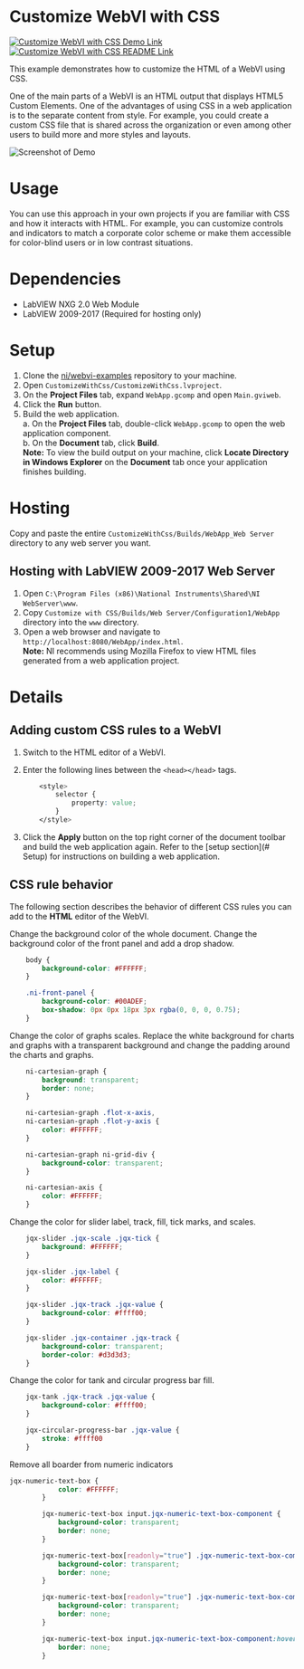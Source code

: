 # Customize WebVI with CSS
[![Customize WebVI with CSS Demo Link](https://img.shields.io/badge/Details-Demo_Link-green.svg)](https://ni.github.io/webvi-examples/CustomizeWithCss/Builds/WebApp_Web%20Server/Main.html)
[![Customize WebVI with CSS README Link](https://img.shields.io/badge/Details-README_Link-orange.svg)](https://github.com/ni/webvi-examples/tree/master/CustomizeWithCss)

This example demonstrates how to customize the HTML of a WebVI using CSS.

One of the main parts of a WebVI is an HTML output that displays HTML5 Custom Elements. One of the advantages of using CSS in a web application is to the separate content from style. For example, you could create a custom CSS file that is shared across the organization or even among other users to build more and more styles and layouts.

![Screenshot of Demo](https://ni.github.io/webvi-examples/CustomizeWithCss/Screenshot.gif)

# Usage
You can use this approach in your own projects if you are familiar with CSS and how it interacts with HTML. For example, you can customize controls and indicators to match a corporate color scheme or make them accessible for color-blind users or in low contrast situations.

# Dependencies
- LabVIEW NXG 2.0 Web Module
- LabVIEW 2009-2017 (Required for hosting only)

# Setup
1. Clone the [ni/webvi-examples](https://github.com/ni/webvi-examples) repository to your machine.
2. Open `CustomizeWithCss/CustomizeWithCss.lvproject`.
3. On the **Project Files** tab, expand `WebApp.gcomp` and open `Main.gviweb`.
4. Click the **Run** button.
5. Build the web application.  
  a. On the **Project Files** tab, double-click `WebApp.gcomp` to open the web application component.  
  b. On the **Document** tab, click **Build**.  
**Note:** To view the build output on your machine, click **Locate Directory in Windows Explorer** on the **Document** tab once your application finishes building.

# Hosting
Copy and paste the entire `CustomizeWithCss/Builds/WebApp_Web Server` directory to any web server you want.

## Hosting with LabVIEW 2009-2017 Web Server
1. Open `C:\Program Files (x86)\National Instruments\Shared\NI WebServer\www`.
2. Copy `Customize with CSS/Builds/Web Server/Configuration1/WebApp` directory into the `www` directory.
3. Open a web browser and navigate to `http://localhost:8080/WebApp/index.html`.  
**Note:** NI recommends using Mozilla Firefox to view HTML files generated from a web application project.

# Details

## Adding custom CSS rules to a WebVI
1. Switch to the HTML editor of a WebVI.
2. Enter the following lines between the `<head></head>` tags.  
    ```css
        <style>
            selector {
                property: value;
            }
        </style>
    ```

3. Click the **Apply** button on the top right corner of the document toolbar and build the web application again. Refer to the [setup section](# Setup) for instructions on building a web application.

## CSS rule behavior
The following section describes the behavior of  different CSS rules you can add to the **HTML** editor of the WebVI.

Change the background color of the whole document. Change the background color of the front panel and add a drop shadow.
```css
    body {
        background-color: #FFFFFF;
    }

    .ni-front-panel {
        background-color: #00ADEF;
        box-shadow: 0px 0px 18px 3px rgba(0, 0, 0, 0.75);
    }
```

Change the color of graphs scales. Replace the white background for charts and graphs with a transparent background and change the padding around the charts and graphs.
```css
    ni-cartesian-graph {
        background: transparent;
        border: none;
    }

    ni-cartesian-graph .flot-x-axis,
    ni-cartesian-graph .flot-y-axis {
        color: #FFFFFF;
    }

    ni-cartesian-graph ni-grid-div {
        background-color: transparent;
    }

    ni-cartesian-axis {
        color: #FFFFFF;
    }
```

Change the color for slider label, track, fill, tick marks, and scales.
```css
    jqx-slider .jqx-scale .jqx-tick {
        background: #FFFFFF;
    }

    jqx-slider .jqx-label {
        color: #FFFFFF;
    }

    jqx-slider .jqx-track .jqx-value {
        background-color: #ffff00;
    }

    jqx-slider .jqx-container .jqx-track {
        background-color: transparent;
        border-color: #d3d3d3;
    }
```
Change the color for tank and circular progress bar fill.

```css
    jqx-tank .jqx-track .jqx-value {
        background-color: #ffff00;
    }

    jqx-circular-progress-bar .jqx-value {
        stroke: #ffff00
    }

```

Remove all boarder from  numeric indicators
```css
jqx-numeric-text-box {
            color: #FFFFFF;
        }

        jqx-numeric-text-box input.jqx-numeric-text-box-component {
            background-color: transparent;
            border: none;
        }

        jqx-numeric-text-box[readonly="true"] .jqx-numeric-text-box-component {
            background-color: transparent;
            border: none;
        }

        jqx-numeric-text-box[readonly="true"] .jqx-numeric-text-box-component:hover {
            background-color: transparent;
            border: none;
        }

        jqx-numeric-text-box input.jqx-numeric-text-box-component:hover {
            border: none;
        }
```
